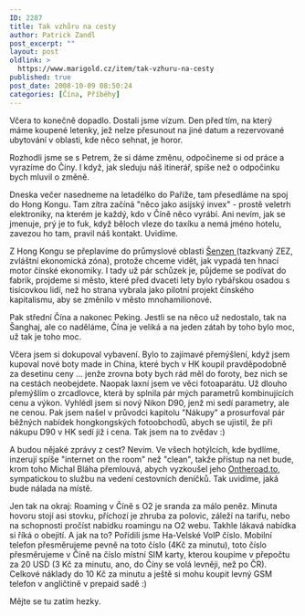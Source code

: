 ```yaml
---
ID: 2287
title: Tak vzhůru na cesty
author: Patrick Zandl
post_excerpt: ""
layout: post
oldlink: >
  https://www.marigold.cz/item/tak-vzhuru-na-cesty
published: true
post_date: 2008-10-09 08:50:24
categories: [Čína, Příběhy]
---
```

Včera to konečně dopadlo. Dostali jsme vízum. Den před tím, na který máme koupené letenky, jež nelze přesunout na jiné datum a rezervované ubytování v oblasti, kde něco sehnat, je horor. 

Rozhodli jsme se s Petrem, že si dáme změnu, odpočineme si od práce a vyrazíme do Číny. I když, jak sleduju náš itinerář, spíše než o odpočinku bych mluvil o změně. 

Dneska večer nasedneme na letadélko do Paříže, tam přesedláme na spoj do Hong Kongu. Tam zítra začíná "něco jako asijský invex" - prostě veletrh elektroniky, na kterém je každý, kdo v Číně něco vyrábí. Ani nevím, jak se jmenuje, prý je to fuk, když běloch vleze do taxíku a nemá jméno hotelu, zavezou ho tam, pravil náš kontakt. Uvidíme. 

Z Hong Kongu se přeplavíme do průmyslové oblasti <a href="http://en.wikipedia.org/wiki/Shenzhen">Šenzen </a>(tazkvaný ZEZ, zvláštní ekonomická zóna), protože chceme vidět, jak vypadá ten hnací motor čínské ekonomiky.  I tady už pár schůzek je, půjdeme se podívat do fabrik, projdeme si město, které před dvaceti lety bylo rybářskou osadou s tisícovkou lidí, než ho strana vybrala jako pilotní projekt čínského kapitalismu, aby se změnilo v město mnohamilionové. 

Pak střední Čína a nakonec Peking. Jestli se na něco už nedostalo, tak na Šanghaj, ale co naděláme, Čína je veliká a na jeden zátah by toho bylo moc, už tak je toho moc. 

Včera jsem si dokupoval vybavení. Bylo to zajímavé přemýšlení, když jsem kupoval nové boty made in China, které bych v HK koupil pravděpodobně za desetinu ceny ... jenže zrovna boty bych rád měl do foroty, bez nich se na cestách neobejdete. Naopak laxní jsem ve věci fotoaparátu. Už dlouho přemýšlím o zrcadlovce, která by splnila pár mých parametrů kombinujících cenu a výkon. Vyhlédl jsem si nový Nikon D90, jenž mi sedí parametry, ale ne cenou. Pak jsem našel v průvodci kapitolu "Nákupy" a prosurfoval pár běžných nabídek hongkongských fotoobchodů, abych se ujistil, že při nákupu D90 v HK sedí již i cena. Tak jsem na to zvědav :)

A budou nějaké zprávy z cest? Nevím. Ve všech hotýlcích, kde bydlíme, inzerují spíše "internet on the room" než "clean", takže přístup na net bude, krom toho Michal Bláha přemlouvá, abych vyzkoušel jeho <a href="http://ontheroad.to/">Ontheroad.to</a>, sympatickou to službu na vedení cestovních deníčků. Tak uvidíme, jaká bude nálada na místě. 

Jen tak na okraj: Roaming v Číně s O2 je sranda za málo peněz. Minuta hovoru stojí asi stovku, příchozí je zhruba za polovic, záleží na tarifu, nebo na schopnosti pročíst nabídku roamingu na O2 webu. Takhle lákavá nabídka si říká o obejití. A jak na to? Pořídili jsme Ha-Velské VoIP číslo. Mobilní telefon přesměrujeme pevně na toto číslo (4Kč za minutu), toto číslo přesměrujeme v Číně na číslo místní SIM karty, kterou koupíme v přepočtu za 20 USD (3 Kč za minutu, ano, do Číny se volá levněji, než po ČR). Celkové náklady do 10 Kč za minutu a ještě si mohu koupit levný GSM telefon v angličtině v prepaid sadě :)

Mějte se tu zatím hezky.